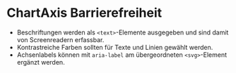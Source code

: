 # ChartAxis Barrierefreiheit

- Beschriftungen werden als `<text>`-Elemente ausgegeben und sind damit von Screenreadern erfassbar.
- Kontrastreiche Farben sollten für Texte und Linien gewählt werden.
- Achsenlabels können mit `aria-label` am übergeordneten `<svg>`-Element ergänzt werden.
